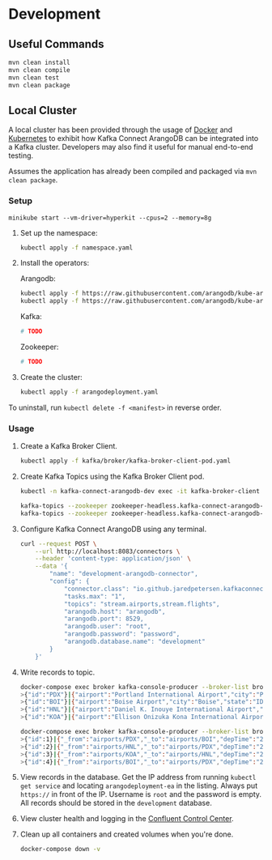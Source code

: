 # Development
## Useful Commands
```bash
mvn clean install
mvn clean compile
mvn clean test
mvn clean package
```

## Local Cluster
A local cluster has been provided through the usage of [Docker](https://docs.docker.com/engine/docker-overview/) and [Kubernetes](https://docs.docker.com/compose/overview/) to exhibit how Kafka Connect ArangoDB can be integrated into a Kafka cluster. Developers may also find it useful for manual end-to-end testing.

Assumes the application has already been compiled and packaged via `mvn clean package`.

### Setup

`minikube start --vm-driver=hyperkit --cpus=2 --memory=8g`

1. Set up the namespace:
    ```bash
    kubectl apply -f namespace.yaml
    ```

2. Install the operators:

    Arangodb:
    ```bash
    kubectl apply -f https://raw.githubusercontent.com/arangodb/kube-arangodb/0.3.14/manifests/arango-crd.yaml
    kubectl apply -f https://raw.githubusercontent.com/arangodb/kube-arangodb/0.3.14/manifests/arango-deployment.yaml
    ```

    Kafka:
    ```bash
    # TODO
    ```

    Zookeeper:
    ```bash
    # TODO
    ```

3. Create the cluster:
    ```bash
    kubectl apply -f arangodeployment.yaml
    ```

To uninstall, run `kubectl delete -f <manifest>` in reverse order.

### Usage

1. Create a Kafka Broker Client.
    ```bash
    kubectl apply -f kafka/broker/kafka-broker-client-pod.yaml
    ```

2. Create Kafka Topics using the Kafka Broker Client pod.
    ```bash
    kubectl -n kafka-connect-arangodb-dev exec -it kafka-broker-client -- /bin/bash
    ```
    ```bash
    kafka-topics --zookeeper zookeeper-headless.kafka-connect-arangodb-dev:2181 --create --replication-factor 1 --partitions 1 --topic stream.airports
    kafka-topics --zookeeper zookeeper-headless.kafka-connect-arangodb-dev:2181 --create --replication-factor 1 --partitions 1 --topic stream.flights
    ```

3. Configure Kafka Connect ArangoDB using any terminal.
    ```bash
    curl --request POST \
        --url http://localhost:8083/connectors \
        --header 'content-type: application/json' \
        --data '{
            "name": "development-arangodb-connector",
            "config": {
                "connector.class": "io.github.jaredpetersen.kafkaconnectarangodb.sink.ArangoDbSinkConnector",
                "tasks.max": "1",
                "topics": "stream.airports,stream.flights",
                "arangodb.host": "arangodb",
                "arangodb.port": 8529,
                "arangodb.user": "root",
                "arangodb.password": "password",
                "arangodb.database.name": "development"
            }
        }'
    ```

4. Write records to topic.
    ```bash
    docker-compose exec broker kafka-console-producer --broker-list broker:9092 --topic stream.airports --property "parse.key=true" --property "key.separator=|"
    >{"id":"PDX"}|{"airport":"Portland International Airport","city":"Portland","state":"OR","country":"USA","lat":45.58872222,"long":-122.5975}
    >{"id":"BOI"}|{"airport":"Boise Airport","city":"Boise","state":"ID","country":"USA","lat":43.56444444,"long":-116.2227778}
    >{"id":"HNL"}|{"airport":"Daniel K. Inouye International Airport","city":"Honolulu","state":"HI","country":"USA","lat":21.31869111,"long":-157.9224072}
    >{"id":"KOA"}|{"airport":"Ellison Onizuka Kona International Airport at Keāhole","city":"Kailua-Kona","state":"HI","country":"USA","lat":19.73876583,"long":-156.0456314}
    ```
    ```bash
    docker-compose exec broker kafka-console-producer --broker-list broker:9092 --topic stream.flights --property "parse.key=true" --property "key.separator=|"
    >{"id":1}|{"_from":"airports/PDX","_to":"airports/BOI","depTime":"2008-01-01T21:26:00.000Z","arrTime":"2008-01-01T22:26:00.000Z","uniqueCarrier":"WN","flightNumber":2377,"tailNumber":"N663SW","distance":344}
    >{"id":2}|{"_from":"airports/HNL","_to":"airports/PDX","depTime":"2008-01-13T00:16:00.000Z","arrTime":"2008-01-13T05:03:00.000Z","uniqueCarrier":"HA","flightNumber":26,"tailNumber":"N587HA","distance":2603}
    >{"id":3}|{"_from":"airports/KOA","_to":"airports/HNL","depTime":"2008-01-15T16:08:00.000Z","arrTime":"2008-01-15T16:50:00.000Z","uniqueCarrier":"YV","flightNumber":1010,"tailNumber":"N693BR","distance":163}
    >{"id":4}|{"_from":"airports/BOI","_to":"airports/PDX","depTime":"2008-01-16T02:03:00.000Z","arrTime":"2008-01-16T03:09:00.000Z","uniqueCarrier":"WN","flightNumber":1488,"tailNumber":"N242WN","distance":344}
    ```

5. View records in the database. Get the IP address from running `kubectl get service` and locating `arangodeployment-ea` in the listing. Always put `https://` in front of the IP. Username is `root` and the password is empty. All records should be stored in the `development` database.

6. View cluster health and logging in the [Confluent Control Center](http://localhost:9021).

7. Clean up all containers and created volumes when you're done.
    ```bash
    docker-compose down -v
    ```
